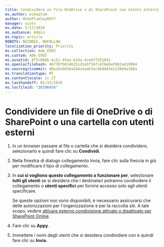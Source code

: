 ```yaml
---
title: Condividere un file OneDrive o di SharePoint con utenti esterni
ms.author: mikeplum
author: MikePlumleyMSFT
manager: scotv
ms.date: 5/17/2018
ms.audience: Admin
ms.topic: article
ROBOTS: NOINDEX, NOFOLLOW
localization_priority: Priority
ms.collection: Adm_O365
ms.custom: Adm_O365
ms.assetid: 8f5c866b-ec51-45ea-b2da-4ce4ff551041
ms.openlocfilehash: 46778fb6146251d1e5f5bfc476ebaf882ad19904
ms.sourcegitcommit: d6ea5e9458a2b8ceaab3ac4bd483e1130b9a398a
ms.translationtype: MT
ms.contentlocale: it-IT
ms.lasthandoff: 01/15/2019
ms.locfileid: "28296416"
---
```

# <a name="share-a-onedrive-or-sharepoint-file-or-folder-with-external-users"></a>Condividere un file di OneDrive o di SharePoint o una cartella con utenti esterni

1. In un browser passare al file o cartella che si desidera condividere, selezionarlo e quindi fare clic su **Condividi**.
    
2. Nella finestra di dialogo collegamento Invia, fare clic sulla freccia in giù per modificare il tipo di collegamento.
    
3. In **cui si vogliono questo collegamento a funzionare per**, selezionare **tutti gli utenti** se si desidera che i destinatari potranno condividere il collegamento o **utenti specifici** per fornire accesso solo agli utenti specificare. 
    
    Se queste opzioni non sono disponibili, è necessario assicurarsi che delle autorizzazioni per l'organizzazione e per la raccolta siti. A tale scopo, vedere [attivare esterno condivisione attivato o disattivato per SharePoint Online](https://go.microsoft.com/fwlink/?linkid=866426).
    
4. Fare clic su **Appy**.
    
5. Immettere i nomi degli utenti che si desidera condividere con e quindi fare clic su **Invia**.
    

